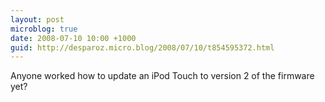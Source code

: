 ```yaml
---
layout: post
microblog: true
date: 2008-07-10 10:00 +1000
guid: http://desparoz.micro.blog/2008/07/10/t854595372.html
---
```

Anyone worked how to update an iPod Touch to version 2 of the firmware yet?
